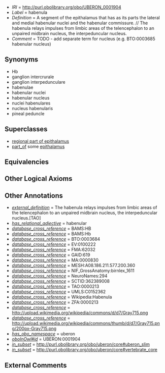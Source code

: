  * *IRI* = http://purl.obolibrary.org/obo/UBERON_0001904
 * *Label* = habenula
 * *Definition* = A segment of the epithalamus that has as its parts the lateral and medial habenular nuclei and the habenular commissure. // The habenula relays impulses from limbic areas of the telencephalon to an unpaired midbrain nucleus, the interpeduncular nucleus.
 * *Comment* = TODO - add separate term for nucleus (e.g. BTO:0003685 habenular nucleus)

## Synonyms

 * Hb
 * ganglion intercrurale
 * ganglion interpedunculare
 * habenulae
 * habenular nuclei
 * habenular nucleus
 * nuclei habenulares
 * nucleus habenularis
 * pineal peduncle

## Superclasses

 * [regional part of epithalamus](../../UBERON/57/UBERON_0002757.md)
 * [part_of](../../BFO/50/BFO_0000050.md) some [epithalamus](../../UBERON/99/UBERON_0001899.md)

## Equivalencies


## Other Logical Axioms


## Other Annotations

 * *[external_definition](../../UBPROP/01/UBPROP_0000001.md)* = The habenula relays impulses from limbic areas of the telencephalon to an unpaired midbrain nucleus,  the interpeduncular nucleus.[TAO]
 * *[has_relational_adjective](../../UBPROP/07/UBPROP_0000007.md)* = habenular
 * *[database_cross_reference](../../ef/oboInOwl#hasDbXref.md)* = BAMS:HB
 * *[database_cross_reference](../../ef/oboInOwl#hasDbXref.md)* = BAMS:Hb
 * *[database_cross_reference](../../ef/oboInOwl#hasDbXref.md)* = BTO:0003684
 * *[database_cross_reference](../../ef/oboInOwl#hasDbXref.md)* = EV:0100222
 * *[database_cross_reference](../../ef/oboInOwl#hasDbXref.md)* = FMA:62032
 * *[database_cross_reference](../../ef/oboInOwl#hasDbXref.md)* = GAID:619
 * *[database_cross_reference](../../ef/oboInOwl#hasDbXref.md)* = MA:0000830
 * *[database_cross_reference](../../ef/oboInOwl#hasDbXref.md)* = MESH:A08.186.211.577.200.360
 * *[database_cross_reference](../../ef/oboInOwl#hasDbXref.md)* = NIF_GrossAnatomy:birnlex_1611
 * *[database_cross_reference](../../ef/oboInOwl#hasDbXref.md)* = NeuroNames:294
 * *[database_cross_reference](../../ef/oboInOwl#hasDbXref.md)* = SCTID:362389008
 * *[database_cross_reference](../../ef/oboInOwl#hasDbXref.md)* = TAO:0000213
 * *[database_cross_reference](../../ef/oboInOwl#hasDbXref.md)* = UMLS:C0152362
 * *[database_cross_reference](../../ef/oboInOwl#hasDbXref.md)* = Wikipedia:Habenula
 * *[database_cross_reference](../../ef/oboInOwl#hasDbXref.md)* = ZFA:0000213
 * *[database_cross_reference](../../ef/oboInOwl#hasDbXref.md)* = http://upload.wikimedia.org/wikipedia/commons/d/d7/Gray715.png
 * *[database_cross_reference](../../ef/oboInOwl#hasDbXref.md)* = http://upload.wikimedia.org/wikipedia/commons/thumb/d/d7/Gray715.png/200px-Gray715.png
 * *[has_obo_namespace](../../ce/oboInOwl#hasOBONamespace.md)* = uberon
 * *[oboInOwl#id](../../id/oboInOwl#id.md)* = UBERON:0001904
 * *[in_subset](../../et/oboInOwl#inSubset.md)* = http://purl.obolibrary.org/obo/uberon/core#uberon_slim
 * *[in_subset](../../et/oboInOwl#inSubset.md)* = http://purl.obolibrary.org/obo/uberon/core#vertebrate_core

## External Comments

